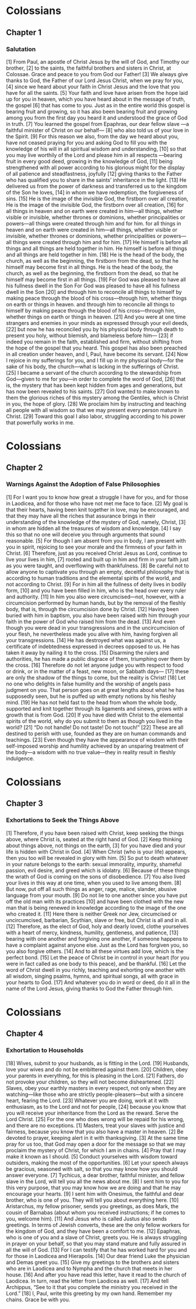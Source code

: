 # Colossians

## Chapter 1 <!-- scripture:1 -->

### Salutation

[1] From Paul, an apostle of Christ Jesus by the will of God, and Timothy our brother, 
[2] to the saints, the faithful brothers and sisters in Christ, at Colossae. Grace and peace to you from God our Father!
[3] We always give thanks to God, the Father of our Lord Jesus Christ, when we pray for you, 
[4] since we heard about your faith in Christ Jesus and the love that you have for all the saints. 
[5] Your faith and love have arisen from the hope laid up for you in heaven, which you have heard about in the message of truth, the gospel 
[6] that has come to you. Just as in the entire world this gospel is bearing fruit and growing, so it has also been bearing fruit and growing among you from the first day you heard it and understood the grace of God in truth. 
[7] You learned the gospel from Epaphras, our dear fellow slave —a faithful minister of Christ on our behalf— 
[8] who also told us of your love in the Spirit.
[9] For this reason we also, from the day we heard about you, have not ceased praying for you and asking God to fill you with the knowledge of his will in all spiritual wisdom and understanding, 
[10] so that you may live worthily of the Lord and please him in all respects —bearing fruit in every good deed, growing in the knowledge of God, 
[11] being strengthened with all power according to his glorious might for the display of all patience and steadfastness, joyfully 
[12] giving thanks to the Father who has qualified you to share in the saints’ inheritance in the light. 
[13] He delivered us from the power of darkness and transferred us to the kingdom of the Son he loves, 
[14] in whom we have redemption, the forgiveness of sins.
[15] He is the image of the invisible God, the firstborn over all creation,
He is the image of the invisible God, the firstborn over all creation,
[16] for all things in heaven and on earth were created in him—all things, whether visible or invisible, whether thrones or dominions, whether principalities or powers—all things were created through him and for him.
for all things in heaven and on earth were created in him—all things, whether visible or invisible, whether thrones or dominions, whether principalities or powers—all things were created through him and for him.
[17] He himself is before all things and all things are held together in him.
He himself is before all things and all things are held together in him.
[18] He is the head of the body, the church, as well as the beginning, the firstborn from the dead, so that he himself may become first in all things.
He is the head of the body, the church, as well as the beginning, the firstborn from the dead, so that he himself may become first in all things.
[19] For God was pleased to have all his fullness dwell in the Son
For God was pleased to have all his fullness dwell in the Son
[20] and through him to reconcile all things to himself by making peace through the blood of his cross—through him, whether things on earth or things in heaven.
and through him to reconcile all things to himself by making peace through the blood of his cross—through him, whether things on earth or things in heaven.
[21] And you were at one time strangers and enemies in your minds as expressed through your evil deeds, 
[22] but now he has reconciled you by his physical body through death to present you holy, without blemish, and blameless before him— 
[23] if indeed you remain in the faith, established and firm, without shifting from the hope of the gospel that you heard. This gospel has also been preached in all creation under heaven, and I, Paul, have become its servant.
[24] Now I rejoice in my sufferings for you, and I fill up in my physical body—for the sake of his body, the church—what is lacking in the sufferings of Christ. 
[25] I became a servant of the church according to the stewardship from God—given to me for you—in order to complete the word of God, 
[26] that is, the mystery that has been kept hidden from ages and generations, but has now been revealed to his saints. 
[27] God wanted to make known to them the glorious riches of this mystery among the Gentiles, which is Christ in you, the hope of glory. 
[28] We proclaim him by instructing and teaching all people with all wisdom so that we may present every person mature in Christ. 
[29] Toward this goal I also labor, struggling according to his power that powerfully works in me.
# Colossians

## Chapter 2 <!-- scripture:2 -->

### Warnings Against the Adoption of False Philosophies

[1] For I want you to know how great a struggle I have for you, and for those in Laodicea, and for those who have not met me face to face. 
[2] My goal is that their hearts, having been knit together in love, may be encouraged, and that they may have all the riches that assurance brings in their understanding of the knowledge of the mystery of God, namely, Christ, 
[3] in whom are hidden all the treasures of wisdom and knowledge. 
[4] I say this so that no one will deceive you through arguments that sound reasonable. 
[5] For though I am absent from you in body, I am present with you in spirit, rejoicing to see your morale and the firmness of your faith in Christ.
[6] Therefore, just as you received Christ Jesus as Lord, continue to live your lives in him, 
[7] rooted and built up in him and firm in your faith just as you were taught, and overflowing with thankfulness. 
[8] Be careful not to allow anyone to captivate you through an empty, deceitful philosophy that is according to human traditions and the elemental spirits of the world, and not according to Christ. 
[9] For in him all the fullness of deity lives in bodily form, 
[10] and you have been filled in him, who is the head over every ruler and authority. 
[11] In him you also were circumcised—not, however, with a circumcision performed by human hands, but by the removal of the fleshly body, that is, through the circumcision done by Christ. 
[12] Having been buried with him in baptism, you also have been raised with him through your faith in the power of God who raised him from the dead. 
[13] And even though you were dead in your transgressions and in the uncircumcision of your flesh, he nevertheless made you alive with him, having forgiven all your transgressions. 
[14] He has destroyed what was against us, a certificate of indebtedness expressed in decrees opposed to us. He has taken it away by nailing it to the cross. 
[15] Disarming the rulers and authorities, he has made a public disgrace of them, triumphing over them by the cross.
[16] Therefore do not let anyone judge you with respect to food or drink, or in the matter of a feast, new moon, or Sabbath days— 
[17] these are only the shadow of the things to come, but the reality is Christ! 
[18] Let no one who delights in false humility and the worship of angels pass judgment on you. That person goes on at great lengths about what he has supposedly seen, but he is puffed up with empty notions by his fleshly mind. 
[19] He has not held fast to the head from whom the whole body, supported and knit together through its ligaments and sinews, grows with a growth that is from God.
[20] If you have died with Christ to the elemental spirits of the world, why do you submit to them as though you lived in the world? 
[21] “Do not handle! Do not taste! Do not touch!” 
[22] These are all destined to perish with use, founded as they are on human commands and teachings. 
[23] Even though they have the appearance of wisdom with their self-imposed worship and humility achieved by an unsparing treatment of the body—a wisdom with no true value—they in reality result in fleshly indulgence.
# Colossians

## Chapter 3 <!-- scripture:3 -->

### Exhortations to Seek the Things Above

[1] Therefore, if you have been raised with Christ, keep seeking the things above, where Christ is, seated at the right hand of God. 
[2] Keep thinking about things above, not things on the earth, 
[3] for you have died and your life is hidden with Christ in God. 
[4] When Christ (who is your life) appears, then you too will be revealed in glory with him. 
[5] So put to death whatever in your nature belongs to the earth: sexual immorality, impurity, shameful passion, evil desire, and greed which is idolatry. 
[6] Because of these things the wrath of God is coming on the sons of disobedience. 
[7] You also lived your lives in this way at one time, when you used to live among them. 
[8] But now, put off all such things as anger, rage, malice, slander, abusive language from your mouth. 
[9] Do not lie to one another since you have put off the old man with its practices 
[10] and have been clothed with the new man that is being renewed in knowledge according to the image of the one who created it. 
[11] Here there is neither Greek nor Jew, circumcised or uncircumcised, barbarian, Scythian, slave or free, but Christ is all and in all.
[12] Therefore, as the elect of God, holy and dearly loved, clothe yourselves with a heart of mercy, kindness, humility, gentleness, and patience, 
[13] bearing with one another and forgiving one another, if someone happens to have a complaint against anyone else. Just as the Lord has forgiven you, so you also forgive others. 
[14] And to all these virtues add love, which is the perfect bond. 
[15] Let the peace of Christ be in control in your heart (for you were in fact called as one body to this peace), and be thankful. 
[16] Let the word of Christ dwell in you richly, teaching and exhorting one another with all wisdom, singing psalms, hymns, and spiritual songs, all with grace in your hearts to God. 
[17] And whatever you do in word or deed, do it all in the name of the Lord Jesus, giving thanks to God the Father through him.
# Colossians

## Chapter 4 <!-- scripture:4 -->

### Exhortation to Households

[18] Wives, submit to your husbands, as is fitting in the Lord. 
[19] Husbands, love your wives and do not be embittered against them. 
[20] Children, obey your parents in everything, for this is pleasing in the Lord. 
[21] Fathers, do not provoke your children, so they will not become disheartened. 
[22] Slaves, obey your earthly masters in every respect, not only when they are watching—like those who are strictly people-pleasers—but with a sincere heart, fearing the Lord. 
[23] Whatever you are doing, work at it with enthusiasm, as to the Lord and not for people, 
[24] because you know that you will receive your inheritance from the Lord as the reward. Serve the Lord Christ. 
[25] For the one who does wrong will be repaid for his wrong, and there are no exceptions. 
[1] Masters, treat your slaves with justice and fairness, because you know that you also have a master in heaven.
[2] Be devoted to prayer, keeping alert in it with thanksgiving. 
[3] At the same time pray for us too, that God may open a door for the message so that we may proclaim the mystery of Christ, for which I am in chains. 
[4] Pray that I may make it known as I should. 
[5] Conduct yourselves with wisdom toward outsiders, making the most of the opportunities. 
[6] Let your speech always be gracious, seasoned with salt, so that you may know how you should answer everyone.
[7] Tychicus, a dear brother, faithful minister, and fellow slave in the Lord, will tell you all the news about me. 
[8] I sent him to you for this very purpose, that you may know how we are doing and that he may encourage your hearts. 
[9] I sent him with Onesimus, the faithful and dear brother, who is one of you. They will tell you about everything here.
[10] Aristarchus, my fellow prisoner, sends you greetings, as does Mark, the cousin of Barnabas (about whom you received instructions; if he comes to you, welcome him). 
[11] And Jesus who is called Justus also sends greetings. In terms of Jewish converts, these are the only fellow workers for the kingdom of God, and they have been a comfort to me. 
[12] Epaphras, who is one of you and a slave of Christ, greets you. He is always struggling in prayer on your behalf, so that you may stand mature and fully assured in all the will of God. 
[13] For I can testify that he has worked hard for you and for those in Laodicea and Hierapolis. 
[14] Our dear friend Luke the physician and Demas greet you. 
[15] Give my greetings to the brothers and sisters who are in Laodicea and to Nympha and the church that meets in her house. 
[16] And after you have read this letter, have it read to the church of Laodicea. In turn, read the letter from Laodicea as well. 
[17] And tell Archippus, “See to it that you complete the ministry you received in the Lord.”
[18] I, Paul, write this greeting by my own hand. Remember my chains. Grace be with you.
